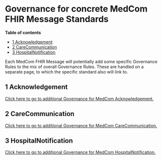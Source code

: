 # Governance for concrete MedCom FHIR Message Standards

**Table of contents**

* [1 Acknowledgement](#1-acknowledgement)
* [2 CareCommunication](#2-carecommunication)
* [3 HospitalNotification](#3-hospitalnotification)

Each MedCom FHIR Message will potentially add some specific Governance Rules to the mix of overall Governance Rules. These are handled on a separate page, to which the specific standard also will link to.

## 1 Acknowledgement

[Click here to go to additional Governance for MedCom Acknowledgement.](/docs/assets/documents/governance-for-acknowledgement.md)

## 2 CareCommunication

[Click here to go to additional Governance for MedCom CareCommunication.](/docs/assets/documents/governance-for-careCommunication.md)

## 3 HospitalNotification

[Click here to go to additional Governance for MedCom HospitalNotification.](/docs/assets/documents/governance-for-hospitalNotification.md)
